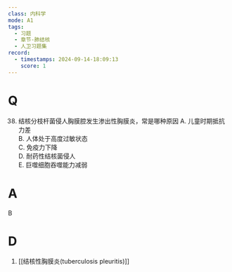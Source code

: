 ```yaml
---
class: 内科学
mode: A1
tags:
  - 习题
  - 章节-肺结核
  - 人卫习题集
record:
  - timestamps: 2024-09-14-18:09:13
    score: 1
---
```


# Q
38. 结核分枝杆菌侵人胸膜腔发生渗出性胸膜炎，常是哪种原因
A. 儿童时期抵抗力差  
B. 人体处于高度过敏状态  
C. 免疫力下降  
D. 耐药性结核菌侵人  
E. 巨噬细胞吞噬能力减弱
# A
B
# D
1. [[结核性胸膜炎(tuberculosis pleuritis)]]